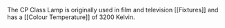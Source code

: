 The CP Class Lamp is originally used in film and television [[Fixtures]] and has a [[Colour Temperature]] of 3200 Kelvin. 
